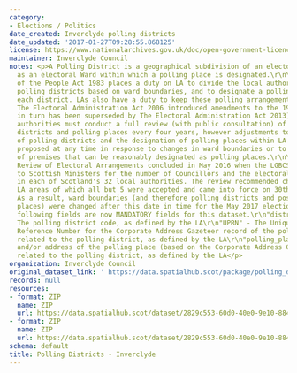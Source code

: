 ```yaml
---
category:
- Elections / Politics
date_created: Inverclyde polling districts
date_updated: '2017-01-27T09:28:55.868125'
license: https://www.nationalarchives.gov.uk/doc/open-government-licence/version/3/
maintainer: Inverclyde Council
notes: <p>A Polling District is a geographical subdivision of an electoral area such
  as an electoral Ward within which a polling place is designated.\r\n\r\nThe Representation
  of the People Act 1983 places a duty on LA to divide the local authority area into
  polling districts based on ward boundaries, and to designate a polling place for
  each district. LAs also have a duty to keep these polling arrangements under review.
  The Electoral Administration Act 2006 introduced amendments to the 1983 Act (which
  in turn has been superseded by The Electoral Administration Act 2013). Now local
  authorities must conduct a full review (with public consultation) of its polling
  districts and polling places every four years, however adjustments to the boundaries
  of polling districts and the designation of polling places within LA wards can be
  proposed at any time in response to changes in ward boundaries or to the availability
  of premises that can be reasonably designated as polling places.\r\n\r\nThe Fifth
  Review of Electoral Arrangements concluded in May 2016 when the LGBCS made recommendations
  to Scottish Ministers for the number of Councillors and the electoral ward boundaries
  in each of Scotland's 32 local authorities. The review recommended changes in 30
  LA areas of which all but 5 were accepted and came into force on 30th Sept 2016.
  As a result, ward boundaries (and therefore polling districts and possibly polling
  places) were changed after this date in time for the May 2017 elections.\r\n\r\nThe
  following fields are now MANDATORY fields for this dataset.\r\n"district_code" -
  The polling district code, as defined by the LA\r\n"UPRN" - The Unique Property
  Reference Number for the Corporate Address Gazeteer record of the polling place
  related to the polling district, as defined by the LA\r\n"polling_place" - The name
  and/or address of the polling place (based on the Corporate Address Gazeteer record)
  related to the polling district, as defined by the LA</p>
organization: Inverclyde Council
original_dataset_link: ' https://data.spatialhub.scot/package/polling_districts-in'
records: null
resources:
- format: ZIP
  name: ZIP
  url: https://data.spatialhub.scot/dataset/2829c553-60d0-40e0-9e10-884b7d76e452/resource/950b7900-5d26-412f-9330-1923064e0564/download/polling-districts.zip
- format: ZIP
  name: ZIP
  url: https://data.spatialhub.scot/dataset/2829c553-60d0-40e0-9e10-884b7d76e452/resource/f7bca41f-a460-4c29-ae7d-3d54c6cf5cc5/download/current-polling-districts.zip
schema: default
title: Polling Districts - Inverclyde
---
```

